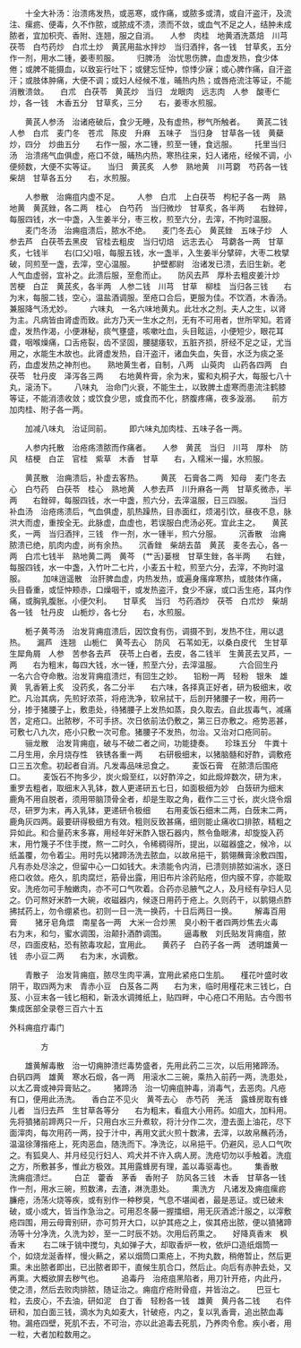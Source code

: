 <!-- { "loadSidebar": true } -->
　　十全大补汤：治溃疡发热，或恶寒，或作痛，或脓多或清，或自汗盗汗，及流注、瘰疬、便毒，久不作脓，或脓成不溃，溃而不敛，或血气不足之人，结肿未成脓者，宜加枳壳、香附、连翘，服之自消。　　人参　肉桂　地黄酒洗蒸焙　川芎　茯苓　白芍药炒　白朮土炒　黄芪用盐水拌炒　当归酒拌，各一钱　甘草炙，五分　作一剂，用水二锺，姜枣煎服。
　　归脾汤　治忧思伤脾，血虚发热，食少体倦；或脾不能摄血，以致妄行吐下；或健忘怔忡，惊悸少寐；或心脾作痛，自汗盗汗；或肢体肿痛，大便不调；或妇人经候不准，晡热内热；或唇疮流注等证，不能消散溃敛。　　白朮　白茯苓　黄芪炒　当归　龙眼肉　远志肉　人参　酸枣仁炒，各一钱　木香五分　甘草炙，三分　　右，姜枣水煎服。

　　黄芪人参汤　治诸疮破后，食少无睡，及有虚热，秽气所触者。　　黄芪二钱　人参　白朮　麦门冬　苍朮　陈皮　升麻　五味子　当归身　甘草各一钱　黄蘗炒，四分　炒曲五分　　右作一服，水二锺，煎至一锺，食远服。
　　托里当归汤　治溃疡气血俱虚，疮口不敛，晡热内热，寒热往来，妇人诸疮，经候不调，小便频数，大便不实等证。　　当归　黄芪炙　人参　熟地黄　川芎藭　芍药各一钱　柴胡　甘草各五分　　右，水煎服。

　　人参散　治痈疽内虚不足。
　　人参　白朮　上白茯苓　枸杞子各一两　熟地黄　黄芪銼，各二两　桂心　白芍药　当归微炒　甘草炙，各半两　　右銼碎，每服四钱，水一中盏，入生姜半分，枣三枚，煎至六分，去滓，不拘时温服。
　　麦门冬汤　治痈疽溃后，脓水不绝。　　麦门冬去心　黄芪銼　五味子炒　人参去芦　白茯苓去黑皮　官桂去粗皮　当归切焙　远志去心　芎藭各一两　甘草炙，七钱半　　右(口父)咀，每服五钱，水一盏半，入生姜半分擘碎，大枣二枚擘破，同煎至一盏，去滓，空心温服。
　　护壁都尉　治诸发已溃，去旧生新。老人气血虚弱，宜补之。此溃后服，至愈而止。　　防风去芦　厚朴去粗皮姜汁炒　苦梗　白芷　黄芪炙，各半两　人参二钱　川芎　甘草　柳桂　当归各三钱　　右为末，每服二钱，空心，温盐酒调服。至疮口合后，更服为佳。不饮酒，木香汤。兼服降气汤尤妙。
　　六味丸　一名六味地黄丸。此壮水之剂。夫人之生，以肾为主。凡病皆由肾虚而致。此方乃天一生水之剂，无有不可用者，世所罕知。若肾虚，发热作渴，小便淋秘，痰气壅盛，咳嗽吐血，头目眩运，小便短少，眼花耳聋，咽喉燥痛，口舌疮裂，齿不坚固，腰腿痿软，五脏齐损，肝经不足之证，尤当用之，水能生木故也。此肾虚发热，自汗盗汗，诸血失血，失音，水泛为痰之圣药，血虚发热之神剂也。　　熟地黄生者，自制，八两　山萸肉　山药各四两　白茯苓　牡丹皮　泽泻各三两　　右地黄杵膏，余为末，蜜和丸桐子大，每服七八十丸，滚汤下。
　　八味丸　治命门火衰，不能生土，以致脾土虚寒而患流注鹤膝等证，不能消溃收敛；或饮食少思，或食而不化，脐腹疼痛，夜多漩溺。　　前方加肉桂、附子各一两。

　　加减八味丸　治证同前。
　　即六味丸加肉桂、五味子各一两。

　　人参内托散　治疮疡溃脓而作痛者。　　人参　黄芪　当归　川芎　厚朴　防风　桔梗　白芷　官桂　紫草　木香　甘草　　右，入糯米一撮，水煎服。

　　黄芪散　治痈溃后，补虚去客热。
　　黄芪　石膏各二两　知母　麦门冬去心　白芍药　白茯苓　桂心　熟地黄　人参去芦　川升麻各一两　甘草炙微赤，半两　　右銼碎，每服四钱，水一中盏，煎六分，去滓温服，日三四服。
　　当归补血汤　治疮疡溃后，气血俱虚，肌热躁热，目赤面红，烦渴引饮，昼夜不息，脉洪大而虚，重按全无。此脉虚，血虚也，若误服白虎汤必死。宜此主之。　　黄芪炙，一两　当归酒拌，三钱　作一剂，水一锺半，煎六分服。
　　沉香散　治痈脓溃已绝，肌肉内虚，尚有余热。　　沉香銼　柴胡去苗　黄芪　麦冬去心，各一两　白朮七钱半　熟地黄二两　黄芩　(艹舌)蒌根　甘草生銼，各半两　　右銼，每服四钱，水一中盏，入竹叶二七片，小麦五十粒，煎至六分，去滓，不拘时温服。
　　加味逍遥散　治肝脾血虚，内热发热，或遍身瘙痒寒热，或肢体作痛，头目昏重，或怔忡颊赤，口燥咽干，或发热盗汗，食少不寐，或口舌生疮，耳内作痛，或胸乳腹胀。小便欠利。　　甘草炙　当归　芍药酒炒　茯苓　白朮炒　柴胡各一钱　牡丹皮　山栀炒，各七分　　右，水煎服。

　　栀子黄芩汤　治发背痈疽溃后，因饮食有伤，调摄不到，发热不住，用以退热。　　漏芦　连翘　山栀仁　黄芩去心　防风　石苇如无，以桑白皮代　生甘草　生犀角屑　人参　苦参各去芦　茯苓上白者，去皮，各二钱半　生黄芪去叉芦，一两　　右为粗末，每四大钱，水一锺，煎至六分，去滓温服。
　　六合回生丹　一名六合夺命散。治发背痈疽溃烂，有回生之妙。　　铅粉一两　轻粉　银朱　雄黄　乳香箬上炙　没药炙，各二分半　　右六味，各择真正好者，研为极细末，收贮。凡治其病，先煎好浓茶，将疮洗净，软帛拭干，后剖开猪腰子一枚，用药一分，掺于猪腰子上，敷患处，待猪腰子上发热如蒸，良久取去。自此拔毒气，减痛苦，定疮口。出脓秽，不可手挤。次日依前法仍敷之，第三日亦敷之。疮势恶甚，可敷七八九次，疮小只敷一次可愈。猪腰子不发热，勿治。又治对口疮同前。
　　骊龙散　治发背痈疽，破与不破二者之间，功能捷奏。　　珍珠五分　牛粪十二月生用，余月烧存性　铁锈各重一两　　右研极细末，以猪脑髓和好酢，调敷疮口三五次愈。初起者自消。凡发毒品味忌食之。
　　麦饭石膏　在脓溃后围疮口。
　　麦饭石不拘多少，炭火煅至红，以好酢淬之，如此煅焠数次，研为末，重罗去粗者，取细末入乳钵，数人更递研五七日，如面极细为妙　白蔹研为细末　鹿角不用自脱者，须用带脑顶骨全者，却是生取之角，截作二三寸长，炭火烧令烟尽，研罗为末，再入乳钵，更递研令极细　　右用麦饭石细末二两，白蔹末二两，鹿角灰四两。最要研得极细方有效。粗则反致甚痛，细则能止痛收口排脓，精粗之异如此。和合量药末多寡，用经年好米酢入银石器内，熬令鱼眼沸，却旋旋入药末，用竹篾子不住手搅，熬一二时久，令稀稠得所，提出，以磁器盛之，候冷，以纸盖覆，勿令着尘。用时先以猪蹄汤洗去脓血，以故帛挹干，鹅翎蘸膏涂敷四围，凡有赤处尽涂之，但留中心一口如钱大。未溃能令内消，已溃则排脓如湍水，逐日疮口收敛。疮久，肌肉腐烂，筋骨出露，用旧布片涂药贴疮，但内膜不穿，亦能取安。洗疮勿可手触嫩肉，亦不可口气吹着。合药亦忌腋气之人，及月经有孕妇人见之。仍可熬好米酢一大碗，收磁器内，候逐日用药于疮上。久则药干，以鹅翎点酢拂拭药上，勿令绷紧也。初则一日一洗一换药，十日后两日一换。
　　解毒百用膏
　　猪牙皂角煨　南星各一两　大米一合炒黑　臭小粉干者四两炒焦去火毒　　右为末，和匀，蜜水调围，治颠扑酒酢调围。
　　逼毒散　刘氏贴发背痈疽，脓尽，四面皮粘，恐有脓毒攻起，宜用此。　　黄药子　白药子各一两　透明雄黄一钱　赤小豆二两　　右为末，水调敷。

　　青散子　治发背痈疽，脓尽生肉平满，宜用此紧疮口生肌。　　槿花叶盛时收阴干，取四两为末　青赤小豆　白芨各二两　　右为末，临时用槿花末三钱匕，白芨、小豆末各一钱匕相和，新汲水调摊纸上，贴四畔，中心疮口不用贴。古今图书集成医部全录卷三百六十五

外科痈疽疔毒门

　　　　方

　　雄黄解毒散　治一切痈肿溃烂毒势盛者，先用此药二三次，以后用猪蹄汤。　　白矾四两　雄黄　寒水石煅，各一两　用滚水二三碗，乘热入前药一两，洗患处，以太乙膏或神异膏贴之。
　　猪蹄汤　治一切痈疽肿毒，消毒气，去恶肉。凡疮有口，便用此汤洗。　　香白芷不见火　黄芩去心　赤芍药　羌活　露蜂房取有蜂儿者　当归去芦　生甘草各等分　　右为粗末，看疽大小用药。如疽大，加料用。先将獖猪前蹄两只一斤，只用白水三升煮软，将汁分作二次，澄去面上油花，尽下面滓肉，每次用药一两，投于汁中，再用文武火煎十数沸，去滓，以故帛蘸药汤，温温徐薄揩疮上，死肉恶血，随洗而下。净洗讫，以帛挹干。仍避风，忌人口气吹之。有狐臭人、并月经见行妇人、鸡犬并不许入病人房。洗疮切勿以手触着。洗疽之方，所敷甚多，惟此方极效。其用露蜂房有理，盖以毒驱毒也。
　　集香散　洗痈疽溃烂。
　　白芷　藿香　茅香　香附子　防风各三钱　木香　甘草各一钱　作一剂，用水三碗，煎数沸，去渣，淋洗患处。
　　熏洗方　凡诸发及痈疽瘰疬臁疮，汤荡火烧等疾，或有别作一种秽臭，气息不堪闻者，最是恶证。或已破未破，或小或大，皆当作急治之。可用忍冬藤一握擂细，用无灰酒滤汁服之，以滓敷疮四围，用云母膏别研，亦可剪开大口，以护其疮之上，俟其疮出脓，便以獖猪蹄汤等十分净洗，久洗为妙，至一二时辰不妨。次用后药熏之。　　好降真香末　枫香末
　　右二味于铫中搅匀，丸如弹子大，却取香炉一枚，依炉口造纸烟筒一个，如烧龙涎香样，慢火爇之，紧以烟筒口熏疮上，不拘丸数，稍倦暂止，然后更熏。未出脓者即出，已出脓者即干，直候生肌合口，然后止。向后有赤肿去处，又再熏。大概欲屏去秽气也。
　　追毒丹　治疮疽黑陷者，用刀针开疮，内此丹，使之溃，然后去败肉排脓，随证治之。痈疽疔疮附骨疽，并皆治之。　　巴豆七粒，去皮心，不去油，研如泥　白丁香　轻粉各一钱　雄黄　黄丹各二钱　　右件研和，加白面三钱，滴水为丸如麦大，针破疮，内之，复以乳香膏，追出脓血毒物。漏疮四壁，死肌不去，不可治，亦以此追毒去死肌，乃养肉令愈。疾小者，用一粒，大者加粒数用之。
